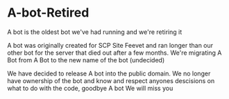 # A-bot-Retired
A bot is the oldest bot we've had running and we're retiring it 

A bot was originally created for SCP Site Feevet and ran longer than our other bot for the server that died out after a few months. We're migrating A Bot from A Bot to the new name of the bot (undecided)

We have decided to release A bot into the public domain. We no longer have ownership of the bot and know and respect anyones descisions on what to do with the code, goodbye A bot We will miss you

